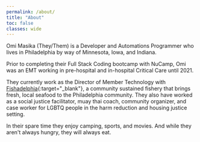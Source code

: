 ```yaml
---
permalink: /about/
title: "About"
toc: false
classes: wide
---
```


Omi Masika (They/Them) is a Developer and Automations Programmer who lives in Philadelphia by way of Minnesota, Iowa, and Indiana.

Prior to completing their Full Stack Coding bootcamp with NuCamp, Omi was an EMT working in pre-hospital and in-hospital Critical Care until 2021. 

They currently work as the Director of Member Technology with [Fishadelphia](https://www.fishadelphia.com){:target="_blank"}, a community sustained fishery that brings fresh, local seafood to the Philadelphia community. They also have worked as a social justice facilitator, muay thai coach, community organizer, and case worker for LGBTQ people in the harm reduction and housing justice setting.

In their spare time they enjoy camping, sports, and movies. And while they aren't always hungry, they will always eat.

